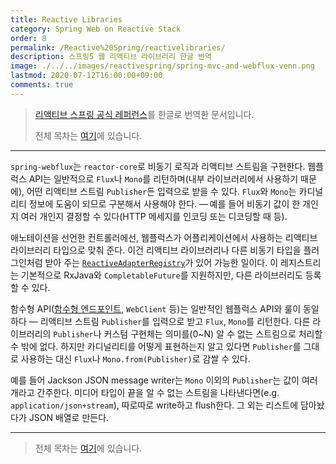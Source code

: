 ```yaml
---
title: Reactive Libraries
category: Spring Web on Reactive Stack
order: 8
permalink: /Reactive%20Spring/reactivelibraries/
description: 스프링5 웹 리액티브 라이브러리 한글 번역
image: ./../../images/reactivespring/spring-mvc-and-webflux-venn.png
lastmod: 2020-07-12T16:00:00+09:00
comments: true
---
```


> [리액티브 스프링 공식 레퍼런스](https://docs.spring.io/spring/docs/current/spring-framework-reference/web-reactive.html#webflux-reactive-libraries)를 한글로 번역한 문서입니다.
>
> 전체 목차는 [여기](https://godekdls.github.io/Reactive%20Spring/contents/)에 있습니다.

---

`spring-webflux`는 `reactor-core`로 비동기 로직과 리액티브 스트림을 구현한다. 웹플럭스 API는 일반적으로 `Flux`나 `Mono`를 리턴하며(내부 라이브러리에서 사용하기 때문에), 어떤 리액티브 스트림 `Publisher`든 입력으로 받을 수 있다. `Flux`와 `Mono`는 카디널리티 정보에 도움이 되므로 구분해서 사용해야 한다. — 예를 들어 비동기 값이 한 개인지 여러 개인지 결정할 수 있다(HTTP 메세지를 인코딩 또는 디코딩할 때 등).

애노테이션을 선언한 컨트롤러에선, 웹플럭스가 어플리케이션에서 사용하는 리액티브 라이브러리 타입으로 맞춰 준다. 이건 리액티브 라이브러리나 다른 비동기 타입을 플러그인처럼 받아 주는 [`ReactiveAdapterRegistry`](https://docs.spring.io/spring-framework/docs/5.2.6.RELEASE/javadoc-api/org/springframework/core/ReactiveAdapterRegistry.html)가
있어 가능한 일이다. 이 레지스트리는 기본적으로 RxJava와 `CompletableFuture`를 지원하지만, 다른 라이브러리도 등록할 수 있다.

함수형 API([함수형 엔드포인트](https://godekdls.github.io/Reactive%20Spring/springwebflux2/#15-functional-endpoints), `WebClient` 등)는 일반적인 웹플럭스 API와 룰이 동일하다 — 리액티브 스트림 `Publisher`를 입력으로 받고 `Flux`, `Mono`를 리턴한다. 다른 라이브러리의 `Publisher`나 커스텀 구현체는 의미를(0~N) 알 수 없는 스트림으로 처리할 수 밖에 없다. 하지만 카디널리티를 어떻게 표현하는지 알고 있다면 `Publisher`를 그대로 사용하는 대신 `Flux`나 `Mono.from(Publisher)`로 감쌀 수 있다.

예를 들어 Jackson JSON message writer는 `Mono` 이외의 `Publisher`는 값이 여러 개라고 간주한다. 미디어 타입이 끝을 알 수 없는 스트림을 나타낸다면(e.g. `application/json+stream`), 따로따로 write하고 flush한다. 그 외는 리스트에 담아놨다가 JSON 배열로 만든다.

---

> 전체 목차는 [여기](https://godekdls.github.io/Reactive%20Spring/contents/)에 있습니다.
